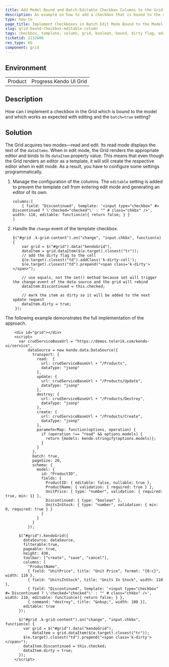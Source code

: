 ```yaml
---
title: Add Model-Bound and Batch-Editable Checkbox Columns to the Grid
description: An example on how to add a checkbox that is bound to the model in the batch edit mode to the Kendo UI Grid.
type: how-to
page_title: Implement Checkboxes in Batch Edit Mode Bound to the Model | Kendo UI Grid for jQuery
slug: grid-bound-checkbox-editable-column
tags: checkbox, template, column, grid, boolean, bound, dirty flag, edit mode, batch, editable
ticketid: 1132606
res_type: kb
component: grid
---
```


## Environment

<table>
 <tr>
  <td>Product</td>
  <td>Progress Kendo UI Grid</td>
 </tr>
 <tr>
</table>


## Description 

How can I implement a checkbox in the Grid which is bound to the model and which works as expected with editing and the `batch=true` setting?

## Solution

The Grid acquires two modes&mdash;read and edit. Its read mode displays the text of the `dataItems`. When in edit mode, the Grid renders the appropriate editor and binds to its `dataItem` property value. This means that even though the Grid renders an editor as a template, it will still create the respective editor when in edit mode. As a result, you have to configure some settings programmatically.

1. Manage the configuration of the columns. The `editable` setting is added to prevent the template cell from entering edit mode and generating an editor of its own.

    ```
    columns:[
        { field: "Discontinued", template: '<input type="checkbox" #= Discontinued ? \'checked="checked"\' : "" # class="chkbx" />', width: 110, editable: function(e){ return false; } }
    ]
    ```

1. Handle the `change` event of the template checkbox.

    ```
    $("#grid .k-grid-content").on("change", "input.chkbx", function(e) {
        var grid = $("#grid").data("kendoGrid"),
        dataItem = grid.dataItem($(e.target).closest("tr"));
        // add the dirty flag to the cell
        $(e.target).closest("td").addClass('k-dirty-cell');
        $(e.target).closest("td").prepend("<span class='k-dirty'></span>");

        // use equals, not the set() method because set will trigger the change event of the data source and the grid will rebind
        dataItem.Discontinued = this.checked;

        // mark the item as dirty so it will be added to the next update request
        dataItem.dirty = true;
     });
    ```

The following example demonstrates the full implementation of the approach.

```dojo
    <div id="grid"></div>
    <script>
      var crudServiceBaseUrl = "https://demos.telerik.com/kendo-ui/service",
          dataSource = new kendo.data.DataSource({
            transport: {
              read:  {
                url: crudServiceBaseUrl + "/Products",
                dataType: "jsonp"
              },
              update: {
                url: crudServiceBaseUrl + "/Products/Update",
                dataType: "jsonp"
              },
              destroy: {
                url: crudServiceBaseUrl + "/Products/Destroy",
                dataType: "jsonp"
              },
              create: {
                url: crudServiceBaseUrl + "/Products/Create",
                dataType: "jsonp"
              },
              parameterMap: function(options, operation) {
                if (operation !== "read" && options.models) {
                  return {models: kendo.stringify(options.models)};
                }
              }
            },
            batch: true,
            pageSize: 20,
            schema: {
              model: {
                id: "ProductID",
                fields: {
                  ProductID: { editable: false, nullable: true },
                  ProductName: { validation: { required: true } },
                  UnitPrice: { type: "number", validation: { required: true, min: 1} },
                  Discontinued: { type: "boolean" },
                  UnitsInStock: { type: "number", validation: { min: 0, required: true } }
                }
              }
            }
          });

      $("#grid").kendoGrid({
        dataSource: dataSource,
        filterable:true,
        pageable: true,
        height: 430,
        toolbar: ["create", "save", "cancel"],
        columns: [
          "ProductName",
          { field: "UnitPrice", title: "Unit Price", format: "{0:c}", width: 110 },
          { field: "UnitsInStock", title: "Units In Stock", width: 110 },
          { field: "Discontinued", template: '<input type="checkbox" #= Discontinued ? \'checked="checked"\' : "" # class="chkbx" />', width: 110, editable: function(e){ return false; } },
          { command: "destroy", title: "&nbsp;", width: 100 }],
        editable: true
      });

      $("#grid .k-grid-content").on("change", "input.chkbx", function(e) {
        var grid = $("#grid").data("kendoGrid"),
            dataItem = grid.dataItem($(e.target).closest("tr"));
        $(e.target).closest("td").prepend("<span class='k-dirty'></span>");
        dataItem.Discontinued = this.checked;
        dataItem.dirty = true;
      });
    </script>
```
